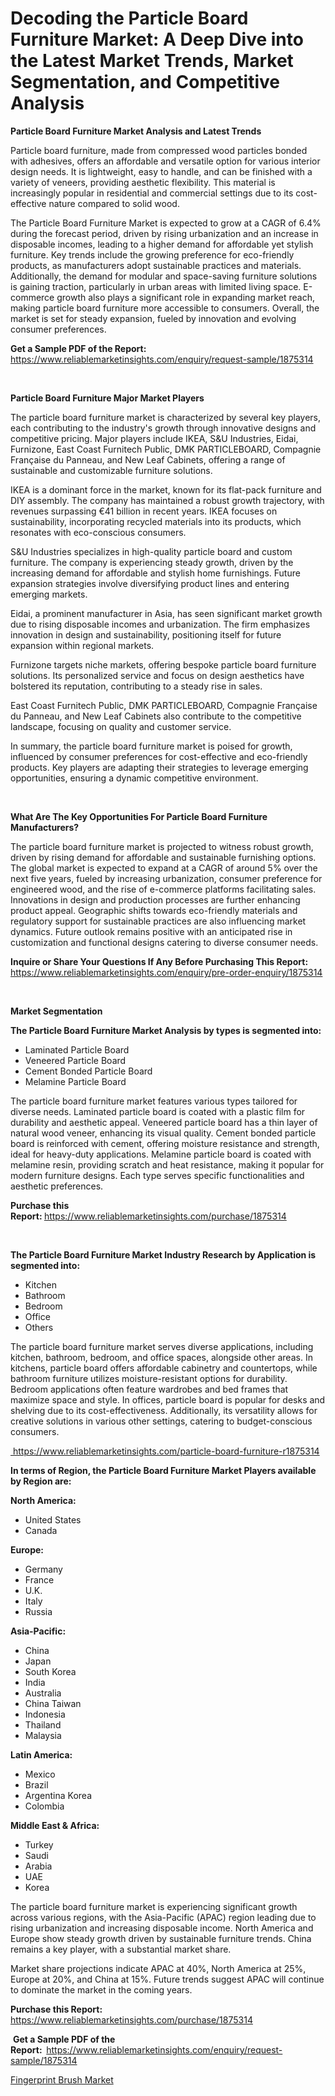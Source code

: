 <p><h1>Decoding the Particle Board Furniture Market: A Deep Dive into the Latest Market Trends, Market Segmentation, and Competitive Analysis</h1></p><p><strong>Particle Board Furniture Market Analysis and Latest Trends</strong></p>
<p><p>Particle board furniture, made from compressed wood particles bonded with adhesives, offers an affordable and versatile option for various interior design needs. It is lightweight, easy to handle, and can be finished with a variety of veneers, providing aesthetic flexibility. This material is increasingly popular in residential and commercial settings due to its cost-effective nature compared to solid wood.</p><p>The Particle Board Furniture Market is expected to grow at a CAGR of 6.4% during the forecast period, driven by rising urbanization and an increase in disposable incomes, leading to a higher demand for affordable yet stylish furniture. Key trends include the growing preference for eco-friendly products, as manufacturers adopt sustainable practices and materials. Additionally, the demand for modular and space-saving furniture solutions is gaining traction, particularly in urban areas with limited living space. E-commerce growth also plays a significant role in expanding market reach, making particle board furniture more accessible to consumers. Overall, the market is set for steady expansion, fueled by innovation and evolving consumer preferences.</p></p>
<p><strong>Get a Sample PDF of the Report:&nbsp;</strong> <a href="https://www.reliablemarketinsights.com/enquiry/request-sample/1875314?utm_campaign=1938&utm_medium=2&utm_source=Github&utm_content=ia&utm_term=09022025&utm_id=particle-board-furniture">https://www.reliablemarketinsights.com/enquiry/request-sample/1875314</a></p>
<p>&nbsp;</p>
<p><strong>Particle Board Furniture Major Market Players</strong></p>
<p><p>The particle board furniture market is characterized by several key players, each contributing to the industry's growth through innovative designs and competitive pricing. Major players include IKEA, S&U Industries, Eidai, Furnizone, East Coast Furnitech Public, DMK PARTICLEBOARD, Compagnie Française du Panneau, and New Leaf Cabinets, offering a range of sustainable and customizable furniture solutions.</p><p>IKEA is a dominant force in the market, known for its flat-pack furniture and DIY assembly. The company has maintained a robust growth trajectory, with revenues surpassing €41 billion in recent years. IKEA focuses on sustainability, incorporating recycled materials into its products, which resonates with eco-conscious consumers.</p><p>S&U Industries specializes in high-quality particle board and custom furniture. The company is experiencing steady growth, driven by the increasing demand for affordable and stylish home furnishings. Future expansion strategies involve diversifying product lines and entering emerging markets.</p><p>Eidai, a prominent manufacturer in Asia, has seen significant market growth due to rising disposable incomes and urbanization. The firm emphasizes innovation in design and sustainability, positioning itself for future expansion within regional markets.</p><p>Furnizone targets niche markets, offering bespoke particle board furniture solutions. Its personalized service and focus on design aesthetics have bolstered its reputation, contributing to a steady rise in sales.</p><p>East Coast Furnitech Public, DMK PARTICLEBOARD, Compagnie Française du Panneau, and New Leaf Cabinets also contribute to the competitive landscape, focusing on quality and customer service.</p><p>In summary, the particle board furniture market is poised for growth, influenced by consumer preferences for cost-effective and eco-friendly products. Key players are adapting their strategies to leverage emerging opportunities, ensuring a dynamic competitive environment.</p></p>
<p>&nbsp;</p>
<p><strong>What Are The Key Opportunities For Particle Board Furniture Manufacturers?</strong></p>
<p><p>The particle board furniture market is projected to witness robust growth, driven by rising demand for affordable and sustainable furnishing options. The global market is expected to expand at a CAGR of around 5% over the next five years, fueled by increasing urbanization, consumer preference for engineered wood, and the rise of e-commerce platforms facilitating sales. Innovations in design and production processes are further enhancing product appeal. Geographic shifts towards eco-friendly materials and regulatory support for sustainable practices are also influencing market dynamics. Future outlook remains positive with an anticipated rise in customization and functional designs catering to diverse consumer needs.</p></p>
<p><strong>Inquire or Share Your Questions If Any Before Purchasing This Report:</strong> <a href="https://www.reliablemarketinsights.com/enquiry/pre-order-enquiry/1875314?utm_campaign=1938&utm_medium=2&utm_source=Github&utm_content=ia&utm_term=09022025&utm_id=particle-board-furniture">https://www.reliablemarketinsights.com/enquiry/pre-order-enquiry/1875314</a></p>
<p>&nbsp;</p>
<p><strong>Market Segmentation</strong></p>
<p><strong>The Particle Board Furniture Market Analysis by types is segmented into:</strong></p>
<p><ul><li>Laminated Particle Board</li><li>Veneered Particle Board</li><li>Cement Bonded Particle Board</li><li>Melamine Particle Board</li></ul></p>
<p><p>The particle board furniture market features various types tailored for diverse needs. Laminated particle board is coated with a plastic film for durability and aesthetic appeal. Veneered particle board has a thin layer of natural wood veneer, enhancing its visual quality. Cement bonded particle board is reinforced with cement, offering moisture resistance and strength, ideal for heavy-duty applications. Melamine particle board is coated with melamine resin, providing scratch and heat resistance, making it popular for modern furniture designs. Each type serves specific functionalities and aesthetic preferences.</p></p>
<p><strong>Purchase this Report:&nbsp;</strong><a href="https://www.reliablemarketinsights.com/purchase/1875314?utm_campaign=1938&utm_medium=2&utm_source=Github&utm_content=ia&utm_term=09022025&utm_id=particle-board-furniture">https://www.reliablemarketinsights.com/purchase/1875314</a></p>
<p>&nbsp;</p>
<p><strong>The Particle Board Furniture Market Industry Research by Application is segmented into:</strong></p>
<p><ul><li>Kitchen</li><li>Bathroom</li><li>Bedroom</li><li>Office</li><li>Others</li></ul></p>
<p><p>The particle board furniture market serves diverse applications, including kitchen, bathroom, bedroom, and office spaces, alongside other areas. In kitchens, particle board offers affordable cabinetry and countertops, while bathroom furniture utilizes moisture-resistant options for durability. Bedroom applications often feature wardrobes and bed frames that maximize space and style. In offices, particle board is popular for desks and shelving due to its cost-effectiveness. Additionally, its versatility allows for creative solutions in various other settings, catering to budget-conscious consumers.</p></p>
<p><a href="https://www.reliablemarketinsights.com/particle-board-furniture-r1875314?utm_campaign=1938&utm_medium=2&utm_source=Github&utm_content=ia&utm_term=09022025&utm_id=particle-board-furniture">&nbsp;https://www.reliablemarketinsights.com/particle-board-furniture-r1875314</a></p>
<p><strong>In terms of Region, the Particle Board Furniture Market Players available by Region are:</strong></p>
<p>
    <p> <strong> North America: </strong>
        <ul>
            <li>United States</li>
            <li>Canada</li>
        </ul>
        </p> 
    <p> <strong> Europe: </strong>
        <ul>
            <li>Germany</li>
            <li>France</li>
            <li>U.K.</li>
            <li>Italy</li>
            <li>Russia</li>
        </ul>
        </p> 
    <p> <strong> Asia-Pacific: </strong>
        <ul>
            <li>China</li>
            <li>Japan</li>
            <li>South Korea</li>
            <li>India</li>
            <li>Australia</li>
            <li>China Taiwan</li>
            <li>Indonesia</li>
            <li>Thailand</li>
            <li>Malaysia</li>
        </ul>
        </p> 
    <p> <strong> Latin America: </strong>
        <ul>
            <li>Mexico</li>
            <li>Brazil</li>
            <li>Argentina Korea</li>
            <li>Colombia</li>
        </ul>
        </p> 
    <p> <strong> Middle East & Africa: </strong>
        <ul>
            <li>Turkey</li>
            <li>Saudi</li>
            <li>Arabia</li>
            <li>UAE</li>
            <li>Korea</li>
        </ul>
    </p>
    </p>
<p><p>The particle board furniture market is experiencing significant growth across various regions, with the Asia-Pacific (APAC) region leading due to rising urbanization and increasing disposable income. North America and Europe show steady growth driven by sustainable furniture trends. China remains a key player, with a substantial market share. </p><p>Market share projections indicate APAC at 40%, North America at 25%, Europe at 20%, and China at 15%. Future trends suggest APAC will continue to dominate the market in the coming years.</p></p>
<p><strong>Purchase this Report: </strong><a href="https://www.reliablemarketinsights.com/purchase/1875314?utm_campaign=1938&utm_medium=2&utm_source=Github&utm_content=ia&utm_term=09022025&utm_id=particle-board-furniture">https://www.reliablemarketinsights.com/purchase/1875314</a></p>
<p>&nbsp;<strong>Get a Sample PDF of the Report:&nbsp;&nbsp;</strong><a href="https://www.reliablemarketinsights.com/enquiry/request-sample/1875314?utm_campaign=1938&utm_medium=2&utm_source=Github&utm_content=ia&utm_term=09022025&utm_id=particle-board-furniture">https://www.reliablemarketinsights.com/enquiry/request-sample/1875314</a></p>
<p><strong></strong></p>
<p><p><a href="https://github.com/angelajermaine/Market-Research-Report-List-5/blob/main/fingerprint-brush-market.md?utm_campaign=1938&utm_medium=2&utm_source=Github&utm_content=ia&utm_term=09022025&utm_id=particle-board-furniture">Fingerprint Brush Market</a></p></p>